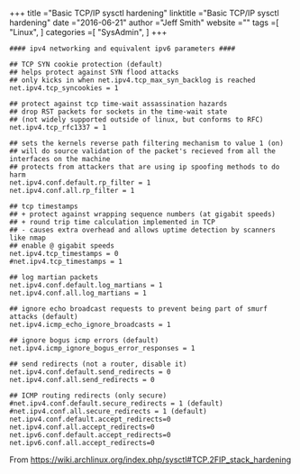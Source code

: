 +++ 
title ="Basic TCP/IP sysctl hardening" 
linktitle ="Basic TCP/IP sysctl hardening" 
date ="2016-06-21" 
author ="Jeff Smith"
website ="" 
tags =[ "Linux",  ] 
categories =[ "SysAdmin",  ] 
+++ 

    #### ipv4 networking and equivalent ipv6 parameters ####
    
    ## TCP SYN cookie protection (default)
    ## helps protect against SYN flood attacks
    ## only kicks in when net.ipv4.tcp_max_syn_backlog is reached
    net.ipv4.tcp_syncookies = 1
    
    ## protect against tcp time-wait assassination hazards
    ## drop RST packets for sockets in the time-wait state
    ## (not widely supported outside of linux, but conforms to RFC)
    net.ipv4.tcp_rfc1337 = 1
    
    ## sets the kernels reverse path filtering mechanism to value 1 (on)
    ## will do source validation of the packet's recieved from all the interfaces on the machine
    ## protects from attackers that are using ip spoofing methods to do harm
    net.ipv4.conf.default.rp_filter = 1
    net.ipv4.conf.all.rp_filter = 1
    
    ## tcp timestamps
    ## + protect against wrapping sequence numbers (at gigabit speeds)
    ## + round trip time calculation implemented in TCP
    ## - causes extra overhead and allows uptime detection by scanners like nmap
    ## enable @ gigabit speeds
    net.ipv4.tcp_timestamps = 0
    #net.ipv4.tcp_timestamps = 1
    
    ## log martian packets
    net.ipv4.conf.default.log_martians = 1
    net.ipv4.conf.all.log_martians = 1
    
    ## ignore echo broadcast requests to prevent being part of smurf attacks (default)
    net.ipv4.icmp_echo_ignore_broadcasts = 1
    
    ## ignore bogus icmp errors (default)
    net.ipv4.icmp_ignore_bogus_error_responses = 1
    
    ## send redirects (not a router, disable it)
    net.ipv4.conf.default.send_redirects = 0
    net.ipv4.conf.all.send_redirects = 0
    
    ## ICMP routing redirects (only secure)
    #net.ipv4.conf.default.secure_redirects = 1 (default)
    #net.ipv4.conf.all.secure_redirects = 1 (default)
    net.ipv4.conf.default.accept_redirects=0
    net.ipv4.conf.all.accept_redirects=0
    net.ipv6.conf.default.accept_redirects=0
    net.ipv6.conf.all.accept_redirects=0

From https://wiki.archlinux.org/index.php/sysctl#TCP.2FIP_stack_hardening 

